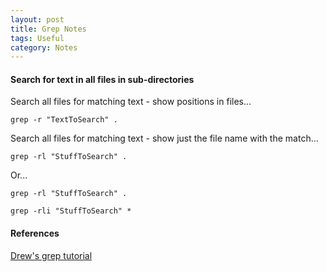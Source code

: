```yaml
---
layout: post
title: Grep Notes
tags: Useful
category: Notes
---
```


#### Search for text in all files in sub-directories ####

Search all files for matching text - show positions in files...

~~~
grep -r "TextToSearch" .
~~~

Search all files for matching text - show just the file name with the match...

~~~
grep -rl "StuffToSearch" .
~~~

Or...

~~~
grep -rl "StuffToSearch" .
~~~

~~~
grep -rli "StuffToSearch" *
~~~

#### References ####

[Drew's grep tutorial](http://www.uccs.edu/~ahitchco/grep/)  
